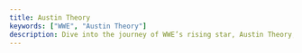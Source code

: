 ```yaml
---
title: Austin Theory
keywords: ["WWE", "Austin Theory"]
description: Dive into the journey of WWE’s rising star, Austin Theory, on bumpxfeed.com. Discover how this former bodybuilder turned WWE United States Champion is making waves in the wrestling world. Explore his standout performances at WWE Backlash 2023, where the Match Quality Index (MQI) sheds light on the best and worst matches of the event, and learn about his rapid ascent from pro wrestling training to the main roster. Whether you’re interested in his athletic background or his impact in WWE, these in-depth posts provide all the insights you need on Austin Theory.
---
```


